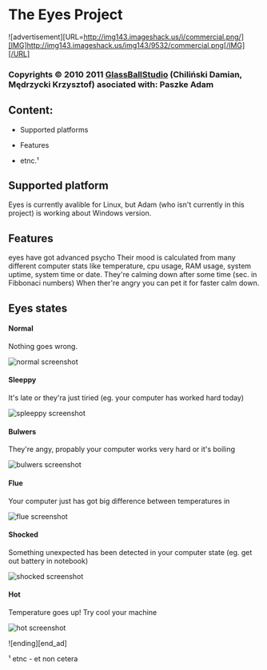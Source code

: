  The Eyes Project
=========================

![advertisement][URL=http://img143.imageshack.us/i/commercial.png/][IMG]http://img143.imageshack.us/img143/9532/commercial.png[/IMG][/URL]



### Copyrights © 2010 2011 [GlassBallStudio][home] (Chiliński Damian, Mędrzycki Krzysztof) asociated with: Paszke Adam

Content:
--------

- Supported platforms

- Features

- etnc.¹ 

 Supported platform
--------------

Eyes is currently avalible for Linux, but Adam (who isn't currently in this project) is working about Windows version.

 Features
------------

eyes have got advanced psycho
Their mood is calculated from many different computer stats like temperature, cpu usage, RAM usage, system uptime, system time or date.
They're calming down after some time (sec. in Fibbonaci numbers)
When ther're angry you can pet it for faster calm down.

Eyes states
-------------
#### Normal

Nothing goes wrong.

![normal screenshot][normal]

#### Sleeppy

It's late or they'ra just tiried (eg. your computer has worked hard today)

![spleeppy screenshot][sleeppy]

#### Bulwers

They're angy, propably your computer works very hard or it's boiling

![bulwers screenshot][bulwers]

#### Flue

Your computer just has got big difference between temperatures in 

![flue screenshot][flue]

#### Shocked

Something unexpected has been detected in your computer state (eg. get out battery in notebook)

![shocked screenshot][shocked]

#### Hot

Temperature goes up! Try cool your machine

![hot screenshot][hot]



![ending][end_ad]

¹ etnc - et non cetera

[home]: http://gbs.org
[normal]: http://gbs.org/images/eyes/normal.png "normal"
[sleeppy]: http://gbs.org/images/eyes/sleppy.png "sleppy"
[bulwers]: http://gbs.org/images/eyes/bulwers.png "bulwers"
[flue]: http://gbs.org/images/eyes/flue.png "flue"
[shocked]: http://gbs.org/images/eyes/shocked.png "shocked"
[hot]: http://gbs.org/images/eyes/hot.png "hot"
